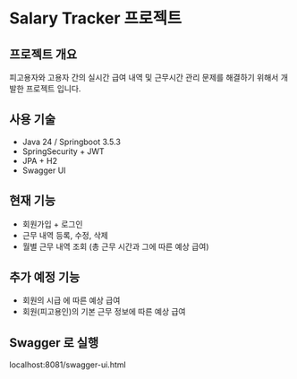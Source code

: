 # Salary Tracker 프로젝트

## 프로젝트 개요 
피고용자와 고용자 간의 실시간 급여 내역 및 근무시간 관리 문제를 해결하기 위해서 개발한 프로젝트 입니다.

## 사용 기술
- Java 24 / Springboot 3.5.3
- SpringSecurity + JWT
- JPA + H2
- Swagger UI

## 현재 기능
- 회원가입 + 로그인
- 근무 내역 등록, 수정, 삭제
- 월별 근무 내역 조회 (총 근무 시간과 그에 따른 예상 급여)

## 추가 예정 기능
- 회원의 시급 에 따른 예상 급여
- 회원(피고용인)의 기본 근무 정보에 따른 예상 급여

## Swagger 로 실행
localhost:8081/swagger-ui.html